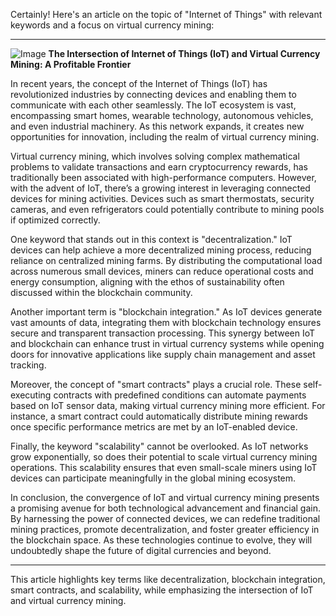 Certainly! Here's an article on the topic of "Internet of Things" with relevant keywords and a focus on virtual currency mining:

---


![Image](https://github.com/user-attachments/assets/31692037-0104-4703-abd1-696b6a7dd41b)
**The Intersection of Internet of Things (IoT) and Virtual Currency Mining: A Profitable Frontier**

In recent years, the concept of the Internet of Things (IoT) has revolutionized industries by connecting devices and enabling them to communicate with each other seamlessly. The IoT ecosystem is vast, encompassing smart homes, wearable technology, autonomous vehicles, and even industrial machinery. As this network expands, it creates new opportunities for innovation, including the realm of virtual currency mining.

Virtual currency mining, which involves solving complex mathematical problems to validate transactions and earn cryptocurrency rewards, has traditionally been associated with high-performance computers. However, with the advent of IoT, there’s a growing interest in leveraging connected devices for mining activities. Devices such as smart thermostats, security cameras, and even refrigerators could potentially contribute to mining pools if optimized correctly.

One keyword that stands out in this context is "decentralization." IoT devices can help achieve a more decentralized mining process, reducing reliance on centralized mining farms. By distributing the computational load across numerous small devices, miners can reduce operational costs and energy consumption, aligning with the ethos of sustainability often discussed within the blockchain community.

Another important term is "blockchain integration." As IoT devices generate vast amounts of data, integrating them with blockchain technology ensures secure and transparent transaction processing. This synergy between IoT and blockchain can enhance trust in virtual currency systems while opening doors for innovative applications like supply chain management and asset tracking.

Moreover, the concept of "smart contracts" plays a crucial role. These self-executing contracts with predefined conditions can automate payments based on IoT sensor data, making virtual currency mining more efficient. For instance, a smart contract could automatically distribute mining rewards once specific performance metrics are met by an IoT-enabled device.

Finally, the keyword "scalability" cannot be overlooked. As IoT networks grow exponentially, so does their potential to scale virtual currency mining operations. This scalability ensures that even small-scale miners using IoT devices can participate meaningfully in the global mining ecosystem.

In conclusion, the convergence of IoT and virtual currency mining presents a promising avenue for both technological advancement and financial gain. By harnessing the power of connected devices, we can redefine traditional mining practices, promote decentralization, and foster greater efficiency in the blockchain space. As these technologies continue to evolve, they will undoubtedly shape the future of digital currencies and beyond.

--- 

This article highlights key terms like decentralization, blockchain integration, smart contracts, and scalability, while emphasizing the intersection of IoT and virtual currency mining.